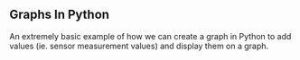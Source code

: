 Graphs In Python
---

An extremely basic example of how we can create a graph in Python to add values (ie. sensor measurement values) and display them on a graph.
